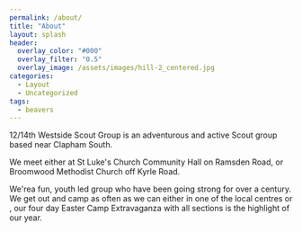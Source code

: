 ```yaml
---
permalink: /about/
title: "About"
layout: splash
header:
  overlay_color: "#000"
  overlay_filter: "0.5"
  overlay_image: /assets/images/hill-2_centered.jpg
categories:
  - Layout
  - Uncategorized
tags:
  - beavers
---
```


12/14th Westside Scout Group is an adventurous and active Scout group based near Clapham South. 

We meet either at St Luke's Church Community Hall on Ramsden Road, or Broomwood Methodist Church off Kyrle Road.  

We'rea fun, youth led group who have been going strong for over a century. We get out and camp as often as we can either in one of the local centres or , our four day Easter Camp Extravaganza with all sections is the highlight of our year.